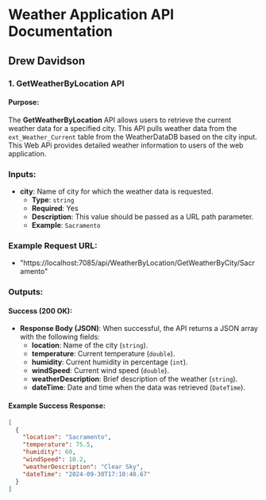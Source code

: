 # Weather Application API Documentation

## Drew Davidson
### 1. GetWeatherByLocation API
#### Purpose:
The **GetWeatherByLocation** API allows users to retrieve the current weather data for a specified city. This API pulls weather data from the `ext_Weather_Current` table from the WeatherDataDB based on the city input. This Web APi provides detailed weather information to users of the web application.
### Inputs:
- **city**: Name of city for which the weather data is requested.
  - **Type**: `string`
  - **Required**: Yes
  - **Description**: This value should be passed as a URL path parameter.
  - **Example**: `Sacramento`
### Example Request URL:
- "https://localhost:7085/api/WeatherByLocation/GetWeatherByCity/Sacramento"
### Outputs:
#### Success (200 OK):
- **Response Body (JSON)**: When successful, the API returns a JSON array with the following fields:
  - **location**: Name of the city (`string`).
  - **temperature**: Current temperature (`double`).
  - **humidity**: Current humidity in percentage (`int`).
  - **windSpeed**: Current wind speed (`double`).
  - **weatherDescription**: Brief description of the weather (`string`).
  - **dateTime**: Date and time when the data was retrieved (`DateTime`).

#### Example Success Response:
```json
[
  {
    "location": "Sacramento",
    "temperature": 75.5,
    "humidity": 60,
    "windSpeed": 10.2,
    "weatherDescription": "Clear Sky",
    "dateTime": "2024-09-30T17:10:40.67"
  }
]
